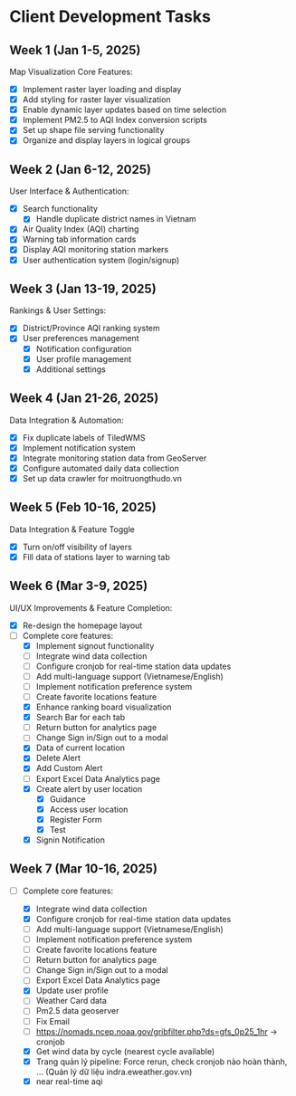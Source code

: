 # Client Development Tasks

## Week 1 (Jan 1-5, 2025)

Map Visualization Core Features:

- [x] Implement raster layer loading and display
- [x] Add styling for raster layer visualization
- [x] Enable dynamic layer updates based on time selection
- [x] Implement PM2.5 to AQI Index conversion scripts
- [x] Set up shape file serving functionality
- [x] Organize and display layers in logical groups

## Week 2 (Jan 6-12, 2025)

User Interface & Authentication:

- [x] Search functionality
  - [x] Handle duplicate district names in Vietnam
- [x] Air Quality Index (AQI) charting
- [x] Warning tab information cards
- [x] Display AQI monitoring station markers
- [x] User authentication system (login/signup)

## Week 3 (Jan 13-19, 2025)

Rankings & User Settings:

- [x] District/Province AQI ranking system
- [x] User preferences management
  - [x] Notification configuration
  - [x] User profile management
  - [x] Additional settings

## Week 4 (Jan 21-26, 2025)

Data Integration & Automation:

- [x] Fix duplicate labels of TiledWMS
- [x] Implement notification system
- [x] Integrate monitoring station data from GeoServer
- [x] Configure automated daily data collection
- [x] Set up data crawler for moitruongthudo.vn

## Week 5 (Feb 10-16, 2025)

Data Integration & Feature Toggle

- [x] Turn on/off visibility of layers
- [x] Fill data of stations layer to warning tab

## Week 6 (Mar 3-9, 2025)

UI/UX Improvements & Feature Completion:

- [x] Re-design the homepage layout
- [ ] Complete core features:
  - [x] Implement signout functionality
  - [ ] Integrate wind data collection
  - [ ] Configure cronjob for real-time station data updates
  - [ ] Add multi-language support (Vietnamese/English)
  - [ ] Implement notification preference system
  - [ ] Create favorite locations feature
  - [x] Enhance ranking board visualization
  - [x] Search Bar for each tab
  - [ ] Return button for analytics page
  - [ ] Change Sign in/Sign out to a modal
  - [x] Data of current location
  - [x] Delete Alert
  - [x] Add Custom Alert
  - [ ] Export Excel Data Analytics page
  - [x] Create alert by user location
    - [x] Guidance
    - [x] Access user location
    - [x] Register Form
    - [x] Test
  - [x] Signin Notification

## Week 7 (Mar 10-16, 2025)

- [ ] Complete core features:

  - [x] Integrate wind data collection
  - [x] Configure cronjob for real-time station data updates
  - [ ] Add multi-language support (Vietnamese/English)
  - [ ] Implement notification preference system
  - [ ] Create favorite locations feature
  - [ ] Return button for analytics page
  - [ ] Change Sign in/Sign out to a modal
  - [ ] Export Excel Data Analytics page
  - [x] Update user profile
  - [ ] Weather Card data
  - [ ] Pm2.5 data geoserver
  - [ ] Fix Email
  - [ ] https://nomads.ncep.noaa.gov/gribfilter.php?ds=gfs_0p25_1hr -> cronjob
  - [x] Get wind data by cycle (nearest cycle available)
  - [x] Trang quản lý pipeline: Force rerun, check cronjob nào hoàn thành, ... (Quản lý dữ liệu indra.eweather.gov.vn)
  - [x] near real-time aqi 